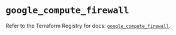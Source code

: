# `google_compute_firewall`

Refer to the Terraform Registry for docs: [`google_compute_firewall`](https://registry.terraform.io/providers/hashicorp/google/6.11.1/docs/resources/compute_firewall).
